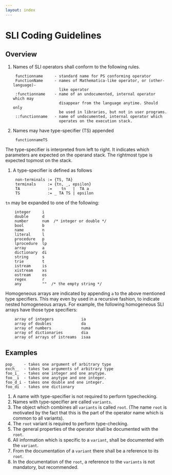 ```yaml
---
layout: index
---
```


# SLI Coding Guidelines

## Overview

1. Names of SLI operators shall conform to the following rules.

        functionname     - standard name for PS conforming operator
        FunctionName     - names of Mathematica-like operator, or (other-language)-
                           like operator
        :functionname    - name of an undocumented, internal operator which may 
                           disappear from the language anytime. Should only
                           be used in libraries, but not in user programs.
        ::functionname   - name of undocumented, internal operator which 
                           operates on the execution stack.

1. Names may have type-specifier (TS) appended

        functionnameTS
 The type-specifier is interpreted from left to right. It indicates which parameters are expected on the operand stack. The rightmost type is expected topmost on the stack.

1. A type-specifier is defined as follows

        non-terminals := {TS, TA}
        terminals     := {tn, _, epsilon}
        TA            :=    tn   |  TA a
        TS            := _ TA TS | epsilon
 `tn` may be expanded to one of the following:

        integer     i
        double      d
        number      num  /* integer or double */
        bool        b
        name        n
        literal     l
        procedure   p
        lprocedure  lp
        array       a
        dictionary  di
        string      s
        trie        t
        istream     is
        xistream    xs
        ostream     os
        regex       r
        any         ""  /* the empty string */
 Homogeneous arrays are indicated by appending `a` to the above mentioned type specifiers. This may even by used in a recursive fashion, to indicate nested homogeneous arrays. For example, the following homogeneous SLI arrays have those type specifiers:

        array of integers            ia
        array of doubles             da
        array of numbers             numa
        array of dictionaries        dia
        array of arrays of istreams  isaa

## Examples

    pop_    - takes one argument of arbitrary type         
    exch__  - takes two arguments of arbitrary type
    foo_i_  - takes one integer and one anytype.
    foo__i  - takes one anytype and one integer.
    foo_d_i - takes one double and one integer.
    foo_di  - takes one dictionary

1. A name with type-specifier is not required to perform typechecking.
1. Names with type-specifier are called `variants`.
1. The object which combines all `variants` is called `root`. (The name `root` is motivated by the fact that this is the part of the operator name which is common to all variants).
1. The `root` variant is required to perform type-checking.
1. The general properties of the operator shall be documented with the `root`.
1. All information which is specific to a `variant`, shall be documented with the `variant`.
1. From the documentation of a `variant` there shall be a reference to its `root`.
1. In the documentation of the `root`, a reference to the `variants` is not mandatory, but recommended.
